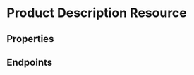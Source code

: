 # Product Description Resource

## Properties

<ResourceProperties :resource="'product_description'" :lang="'en'"/>

<ResourceScopes :resource="'product_description'"/>

## Endpoints

[//]: <> (GET ENDPOINT)
<ResourceEndpoint :resource="'product_description'" :endpoint="'get'" :lang="'en'">

<template v-slot:responseJSON>

<<< @/docs/fixtures/api/product_description/response/json/get_id.json

</template>

<template v-slot:responseXML>

<<< @/docs/fixtures/api/product_description/response/xml/get_id.xml

</template>

</ResourceEndpoint>

[//]: <> (GETCOLLECTION ENDPOINT)
<ResourceEndpoint :resource="'product_description'" :endpoint="'getCollection'" :lang="'en'">

<template v-slot:responseJSON>

<<< @/docs/fixtures/api/product_description/response/json/get_page.json

</template>

<template v-slot:responseXML>

<<< @/docs/fixtures/api/product_description/response/xml/get_page.xml

</template>

</ResourceEndpoint>

[//]: <> (POST ENDPOINT)
<ResourceEndpoint :resource="'product_description'" :endpoint="'post'" :lang="'en'">

<template v-slot:request>

<<< @/docs/fixtures/api/product_description/request/post.json

</template>

<template v-slot:responseJSON>

<<< @/docs/fixtures/api/product_description/response/json/get_id.json

</template>

<template v-slot:responseXML>

<<< @/docs/fixtures/api/product_description/response/xml/get_id.xml

</template>

</ResourceEndpoint>

[//]: <> (PUT ENDPOINT)
<ResourceEndpoint :resource="'product_description'" :endpoint="'put'" :lang="'en'">

<template v-slot:request>

<<< @/docs/fixtures/api/product_description/request/put.json

</template>

<template v-slot:responseJSON>

<<< @/docs/fixtures/api/product_description/response/json/get_id.json

</template>

<template v-slot:responseXML>

<<< @/docs/fixtures/api/product_description/response/xml/get_id.xml

</template>

</ResourceEndpoint>

[//]: <> (DELETE ENDPOINT)
<ResourceEndpoint :resource="'product_description'" :endpoint="'delete'" :lang="'en'"/>

